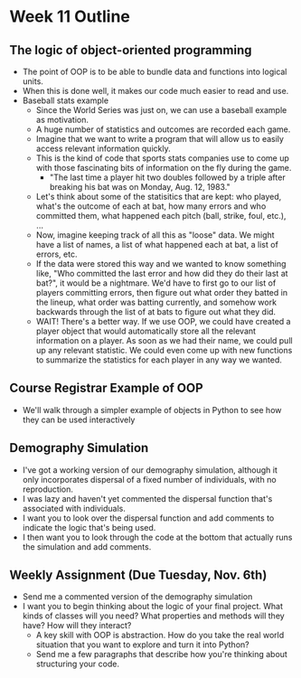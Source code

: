 # Week 11 Outline

## The logic of object-oriented programming

- The point of OOP is to be able to bundle data and functions into logical units.
- When this is done well, it makes our code much easier to read and use.
- Baseball stats example
  - Since the World Series was just on, we can use a baseball example as motivation.
  - A huge number of statistics and outcomes are recorded each game.
  - Imagine that we want to write a program that will allow us to easily access relevant information quickly.
  - This is the kind of code that sports stats companies use to come up with those fascinating bits of information on the fly during the game.
    - "The last time a player hit two doubles followed by a triple after breaking his bat was on Monday, Aug. 12, 1983."
  - Let's think about some of the statisitics that are kept: who played, what's the outcome of each at bat, how many errors and who committed them, what happened each pitch (ball, strike, foul, etc.), ...
  - Now, imagine keeping track of all this as "loose" data. We might have a list of names, a list of what happened each at bat, a list of errors, etc.
  - If the data were stored this way and we wanted to know something like, "Who committed the last error and how did they do their last at bat?", it would be a nightmare. We'd have to first go to our list of players committing errors, then figure out what order they batted in the lineup, what order was batting currently, and somehow work backwards through the list of at bats to figure out what they did.
  - WAIT! There's a better way. If we use OOP, we could have created a player object that would automatically store all the relevant information on a player. As soon as we had their name, we could pull up any relevant statistic. We could even come up with new functions to summarize the statistics for each player in any way we wanted.


## Course Registrar Example of OOP

- We'll walk through a simpler example of objects in Python to see how they can be used interactively


## Demography Simulation

- I've got a working version of our demography simulation, although it only incorporates dispersal of a fixed number of individuals, with no reproduction.
- I was lazy and haven't yet commented the dispersal function that's associated with individuals.
- I want you to look over the dispersal function and add comments to indicate the logic that's being used.
- I then want you to look through the code at the bottom that actually runs the simulation and add comments.


## Weekly Assignment (Due Tuesday, Nov. 6th)

- Send me a commented version of the demography simulation
- I want you to begin thinking about the logic of your final project. What kinds of classes will you need? What properties and methods will they have? How will they interact?
  - A key skill with OOP is abstraction. How do you take the real world situation that you want to explore and turn it into Python?
  - Send me a few paragraphs that describe how you're thinking about structuring your code. 
